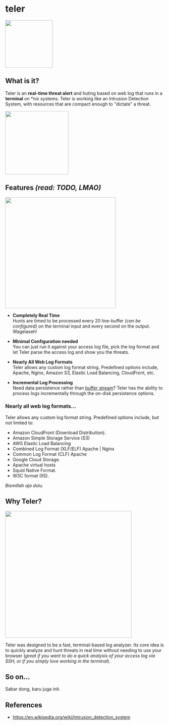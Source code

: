 teler
========

<img src="https://user-images.githubusercontent.com/25837540/88009716-594ec700-cb3d-11ea-9863-0e44c2e9ea7c.jpg" height="150" />

## What is it?

Teler is an **real-time threat alert** and huting based on web log that runs in a **terminal** on &ast;nix systems. Teler is working like an Intrusion Detection System, with resources that are compact enough to "dictate" a threat.

<img src="https://user-images.githubusercontent.com/25837540/88009657-3e7c5280-cb3d-11ea-9b49-e301187ef21f.jpg" height="200" />

## Features _(read: TODO, LMAO)_

<img src="https://user-images.githubusercontent.com/25837540/88281608-33c6e680-cd12-11ea-91d0-ad4a67ee1a3f.gif" height="350" />

* **Completely Real Time**<br>
  Hunts are timed to be processed every 20 line-buffer _(can be configured)_ on the terminal
  input and every second on the output. Wagelaseh!

* **Minimal Configuration needed**<br>
  You can just run it against your access log file, pick the log format and let
  Teler parse the access log and show you the threats.

* **Nearly All Web Log Formats**<br>
  Teler allows any custom log format string. Predefined options include,
  Apache, Nginx, Amazon S3, Elastic Load Balancing, CloudFront, etc.

* **Incremental Log Processing**<br>
  Need data persistence rather than [buffer stream](https://linux.die.net/man/1/stdbuf)?
  Teler has the ability to process logs incrementally through the on-disk persistence options.

### Nearly all web log formats...
Teler allows any custom log format string. Predefined options include, but
not limited to:

* Amazon CloudFront (Download Distribution).
* Amazon Simple Storage Service (S3)
* AWS Elastic Load Balancing
* Combined Log Format (XLF/ELF) Apache | Nginx
* Common Log Format (CLF) Apache
* Google Cloud Storage.
* Apache virtual hosts
* Squid Native Format.
* W3C format (IIS).

_Bismillah aja dulu._

## Why Teler?

<img src="https://user-images.githubusercontent.com/25837540/88010437-1130a400-cb3f-11ea-9089-b6a1e2fb1ae5.jpg" height="400" />

Teler was designed to be a fast, terminal-based log analyzer. Its core idea
is to quickly analyze and hunt threats in real time without
needing to use your browser (_great if you want to do a quick analysis of your
access log via SSH, or if you simply love working in the terminal_).

## So on...
Sabar dong, baru juga init.

## References
- https://en.wikipedia.org/wiki/Intrusion_detection_system
